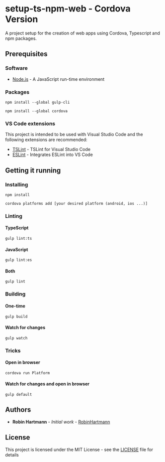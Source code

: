 # setup-ts-npm-web - Cordova Version

A project setup for the creation of web apps using Cordova, Typescript and npm packages.

## Prerequisites

### Software

* [Node.js](https://nodejs.org/en/download/) - A JavaScript run-time environment

### Packages

```node
npm install --global gulp-cli
```

```cordova
npm install --global cordova
```

### VS Code extensions

This project is intended to be used with Visual Studio Code and the following extensions are recommended:

* [TSLint](https://marketplace.visualstudio.com/items?itemName=eg2.tslint) - TSLint for Visual Studio Code
* [ESLint](https://marketplace.visualstudio.com/items?itemName=dbaeumer.vscode-eslint) - Integrates ESLint into VS Code

## Getting it running

### Installing

```node
npm install
```
```cordova
cordova platforms add [your desired platform (android, ios ...)]
```

### Linting

#### TypeScript

```node
gulp lint:ts
```

#### JavaScript

```node
gulp lint:es
```

#### Both

```node
gulp lint
```

### Building

#### One-time

```node
gulp build
```

#### Watch for changes

```node
gulp watch
```

### Tricks

#### Open in browser

```node
cordova run Platform
```

#### Watch for changes and open in browser

```node
gulp default
```

## Authors

* **Robin Hartmann** - *Initial work* - [RobinHartmann](https://github.com/RobinHartmann)

## License

This project is licensed under the MIT License - see the [LICENSE](LICENSE) file for details

